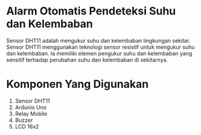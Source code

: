 # Alarm Otomatis Pendeteksi Suhu dan Kelembaban
Sensor DHT11 adalah mengukur suhu dan kelembaban lingkungan sekitar. Sensor DHT11 menggunakan teknologi sensor resistif untuk mengukur suhu dan kelembaban. Ia memiliki elemen pengukur suhu dan kelembaban yang sensitif terhadap perubahan suhu dan kelembaban di sekitarnya.
# Komponen Yang Digunakan
1. Sensor DHT11
2. Ardunio Uno
3. Relay Mobile
4. Buzzer
5. LCD 16x2
